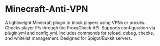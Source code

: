 # Minecraft-Anti-VPN
A lightweight Minecraft plugin to block players using VPNs or proxies. Checks player IPs through the ProxyCheck API. Supports configuration via plugin.yml and config.yml. Includes commands for reload, debug, checks, and whitelist management. Designed for Spigot/Bukkit servers.
